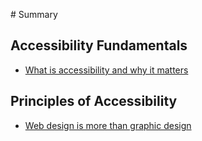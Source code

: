‌# Summary​

## Accessibility​ Fundamentals

* [What is accessibility and why it matters](fundamentals/what-is-accessibility.md)

## Principles of Accessibility​

* [Web design is more than graphic design](principles/web-design-is-more-than-graphic-design.md)
